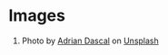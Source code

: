 # Images
1. Photo by <a href="https://unsplash.com/@dascal?utm_source=unsplash&utm_medium=referral&utm_content=creditCopyText">Adrian Dascal</a> on <a href="https://unsplash.com/photos/X0lTXXhZY0c?utm_source=unsplash&utm_medium=referral&utm_content=creditCopyText">Unsplash</a>
  